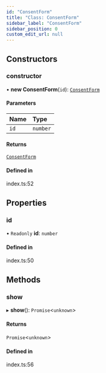 ```yaml
---
id: "ConsentForm"
title: "Class: ConsentForm"
sidebar_label: "ConsentForm"
sidebar_position: 0
custom_edit_url: null
---
```


## Constructors

### constructor

• **new ConsentForm**(`id`): [`ConsentForm`](ConsentForm.md)

#### Parameters

| Name | Type |
| :------ | :------ |
| `id` | `number` |

#### Returns

[`ConsentForm`](ConsentForm.md)

#### Defined in

index.ts:52

## Properties

### id

• `Readonly` **id**: `number`

#### Defined in

index.ts:50

## Methods

### show

▸ **show**(): `Promise`\<`unknown`\>

#### Returns

`Promise`\<`unknown`\>

#### Defined in

index.ts:56
